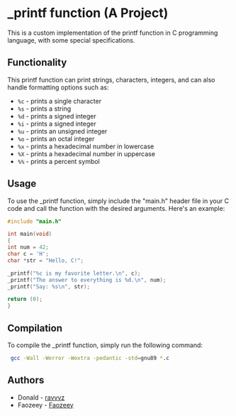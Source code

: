 # _printf function (A Project)

This is a custom implementation of the printf function in C programming language, with some special specifications.

## Functionality

This printf function can print strings, characters, integers, and can also handle formatting options such as:

- `%c` - prints a single character
- `%s` - prints a string
- `%d` - prints a signed integer
- `%i` - prints a signed integer
- `%u` - prints an unsigned integer
- `%o` - prints an octal integer
- `%x` - prints a hexadecimal number in lowercase
- `%X` - prints a hexadecimal number in uppercase
- `%%` - prints a percent symbol

## Usage

To use the _printf function, simply include the "main.h" header file in your C code and call the function with the desired arguments. Here's an example:


```c
#include "main.h"

int main(void)
{
int num = 42;
char c = 'H';
char *str = "Hello, C!";

_printf("%c is my favorite letter.\n", c);
_printf("The answer to everything is %d.\n", num);
_printf("Say: %s\n", str);

return (0);
}
```


## Compilation

To compile the _printf function, simply run the following command:

```bash
 gcc -Wall -Werror -Wextra -pedantic -std=gnu89 *.c
```


## Authors

- Donald - [ravvvz](https://github.com/ravvvz)
- Faozeey - [Faozeey](https://github.com/Faozeey)
